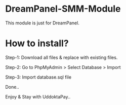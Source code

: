 # DreamPanel-SMM-Module
This module is just for DreamPanel.

# How to install?
Step-1: Download all files & replace with existing files.

Step-2: Go to PhpMyAdmin > Select Database > Import

Step-3: Import database.sql file

Done..

Enjoy & Stay with UddoktaPay..

